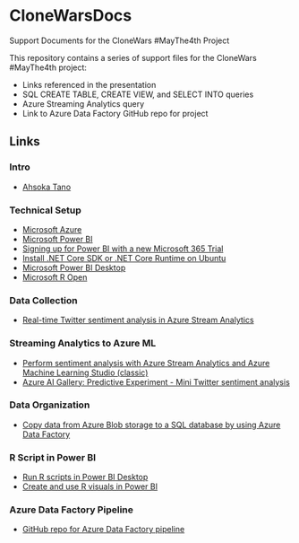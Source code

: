 # CloneWarsDocs
Support Documents for the CloneWars #MayThe4th Project

This repository contains a series of support files for the CloneWars #MayThe4th project:
- Links referenced in the presentation
- SQL CREATE TABLE, CREATE VIEW, and SELECT INTO queries
- Azure Streaming Analytics query
- Link to Azure Data Factory GitHub repo for project

## Links
### Intro
- [Ahsoka Tano](https://starwars.fandom.com/wiki/Ahsoka_Tano)
### Technical Setup
- [Microsoft Azure](https://azure.microsoft.com/en-us/)
- [Microsoft Power BI](https://powerbi.microsoft.com/en-us/)
- [Signing up for Power BI with a new Microsoft 365 Trial](https://docs.microsoft.com/en-us/power-bi/admin/service-admin-signing-up-for-power-bi-with-a-new-office-365-trial)
- [Install .NET Core SDK or .NET Core Runtime on Ubuntu](https://docs.microsoft.com/en-us/dotnet/core/install/linux-ubuntu)
- [Microsoft Power BI Desktop](https://powerbi.microsoft.com/en-us/desktop/)
- [Microsoft R Open](https://mran.microsoft.com/open)
### Data Collection
- [Real-time Twitter sentiment analysis in Azure Stream Analytics](https://docs.microsoft.com/en-us/azure/stream-analytics/stream-analytics-twitter-sentiment-analysis-trends)
### Streaming Analytics to Azure ML
- [Perform sentiment analysis with Azure Stream Analytics and Azure Machine Learning Studio (classic)](https://docs.microsoft.com/en-us/azure/stream-analytics/stream-analytics-machine-learning-integration-tutorial)
- [Azure AI Gallery: Predictive Experiment - Mini Twitter sentiment analysis](https://gallery.azure.ai/Experiment/Predictive-Mini-Twitter-sentiment-analysis-Experiment-1)
### Data Organization
- [Copy data from Azure Blob storage to a SQL database by using Azure Data Factory](https://docs.microsoft.com/en-us/azure/data-factory/tutorial-copy-data-portal)
### R Script in Power BI
- [Run R scripts in Power BI Desktop](https://docs.microsoft.com/en-us/power-bi/connect-data/desktop-r-scripts)
- [Create and use R visuals in Power BI](https://docs.microsoft.com/en-us/power-bi/visuals/service-r-visuals)
### Azure Data Factory Pipeline
- [GitHub repo for Azure Data Factory pipeline](https://github.com/ewotawa/CloneWars)
